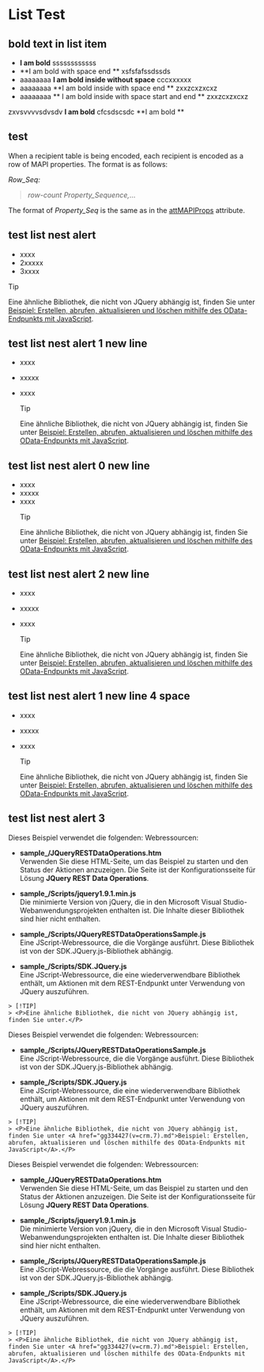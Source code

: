 # List Test

## bold text in list item

 - **I am bold** ssssssssssss
 - **I am bold with space end ** xsfsfafssdssds
 - aaaaaaaa **I am bold inside without space** cccxxxxxx
 - aaaaaaaa **I am bold inside with space end ** zxxzcxzxcxz
 - aaaaaaaa ** I am bold inside with space start and end ** zxxzcxzxcxz



zxvsvvvvsdvsdv **I am bold** cfcsdscsdc **I am bold ** 


 ## test
When a recipient table is being encoded, each recipient is encoded as a row of MAPI properties. The format is as follows: 
  
 _Row_Seq:_
  
>  _row-count_ _Property_Sequence,_... 

The format of  _Property_Seq_ is the same as in the [attMAPIProps](attmapiprops.md) attribute.


## test list nest alert
- xxxx
- 2xxxxx
- 3xxxx

> [!TIP]
> <P>Eine ähnliche Bibliothek, die nicht von JQuery abhängig ist, finden Sie unter <A href="gg334427(v=crm.7).md">Beispiel: Erstellen, abrufen, aktualisieren und löschen mithilfe des OData-Endpunkts mit JavaScript</A>.</P>

## test list nest alert 1 new line
- xxxx
- xxxxx
- xxxx

  > [!TIP]
  > <P>Eine ähnliche Bibliothek, die nicht von JQuery abhängig ist, finden Sie unter <A href="gg334427(v=crm.7).md">Beispiel: Erstellen, abrufen, aktualisieren und löschen mithilfe des OData-Endpunkts mit JavaScript</A>.</P>
  
## test list nest alert 0 new line
- xxxx
- xxxxx
- xxxx
  > [!TIP]
  > <P>Eine ähnliche Bibliothek, die nicht von JQuery abhängig ist, finden Sie unter <A href="gg334427(v=crm.7).md">Beispiel: Erstellen, abrufen, aktualisieren und löschen mithilfe des OData-Endpunkts mit JavaScript</A>.</P>
  
## test list nest alert 2 new line 
- xxxx
- xxxxx
- xxxx


  > [!TIP]
  > <P>Eine ähnliche Bibliothek, die nicht von JQuery abhängig ist, finden Sie unter <A href="gg334427(v=crm.7).md">Beispiel: Erstellen, abrufen, aktualisieren und löschen mithilfe des OData-Endpunkts mit JavaScript</A>.</P>

## test list nest alert 1 new line 4 space
- xxxx
- xxxxx
- xxxx

    > [!TIP]
    > <P>Eine ähnliche Bibliothek, die nicht von JQuery abhängig ist, finden Sie unter <A href="gg334427(v=crm.7).md">Beispiel: Erstellen, abrufen, aktualisieren und löschen mithilfe des OData-Endpunkts mit JavaScript</A>.</P>

## test list nest alert 3

Dieses Beispiel verwendet die folgenden: Webressourcen:

  -  **sample\_/JQueryRESTDataOperations.htm**   
    Verwenden Sie diese HTML-Seite, um das Beispiel zu starten und den Status der Aktionen anzuzeigen. Die Seite ist der Konfigurationsseite für Lösung **JQuery REST Data Operations**.

  - **sample\_/Scripts/jquery1.9.1.min.js**  
    Die minimierte Version von jQuery, die in den Microsoft Visual Studio-Webanwendungsprojekten enthalten ist. Die Inhalte dieser Bibliothek sind hier nicht enthalten.

  -  **sample\_/Scripts/JQueryRESTDataOperationsSample.js**   
    Eine JScript-Webressource, die die Vorgänge ausführt. Diese Bibliothek ist von der SDK.JQuery.js-Bibliothek abhängig.

  -  **sample\_/Scripts/SDK.JQuery.js**   
    Eine JScript-Webressource, die eine wiederverwendbare Bibliothek enthält, um Aktionen mit dem REST-Endpunkt unter Verwendung von JQuery auszuführen.
    
    > [!TIP]
    > <P>Eine ähnliche Bibliothek, die nicht von JQuery abhängig ist, finden Sie unter.</P>

Dieses Beispiel verwendet die folgenden: Webressourcen:

  -  **sample\_/Scripts/JQueryRESTDataOperationsSample.js**   
    Eine JScript-Webressource, die die Vorgänge ausführt. Diese Bibliothek ist von der SDK.JQuery.js-Bibliothek abhängig.

  -  **sample\_/Scripts/SDK.JQuery.js**   
    Eine JScript-Webressource, die eine wiederverwendbare Bibliothek enthält, um Aktionen mit dem REST-Endpunkt unter Verwendung von JQuery auszuführen.
    
    > [!TIP]
    > <P>Eine ähnliche Bibliothek, die nicht von JQuery abhängig ist, finden Sie unter <A href="gg334427(v=crm.7).md">Beispiel: Erstellen, abrufen, aktualisieren und löschen mithilfe des OData-Endpunkts mit JavaScript</A>.</P>

Dieses Beispiel verwendet die folgenden: Webressourcen:

  -  **sample\_/JQueryRESTDataOperations.htm**   
    Verwenden Sie diese HTML-Seite, um das Beispiel zu starten und den Status der Aktionen anzuzeigen. Die Seite ist der Konfigurationsseite für Lösung **JQuery REST Data Operations**.

  - **sample\_/Scripts/jquery1.9.1.min.js**  
    Die minimierte Version von jQuery, die in den Microsoft Visual Studio-Webanwendungsprojekten enthalten ist. Die Inhalte dieser Bibliothek sind hier nicht enthalten.

  -  **sample\_/Scripts/JQueryRESTDataOperationsSample.js**   
    Eine JScript-Webressource, die die Vorgänge ausführt. Diese Bibliothek ist von der SDK.JQuery.js-Bibliothek abhängig.

  -  **sample\_/Scripts/SDK.JQuery.js**   
    Eine JScript-Webressource, die eine wiederverwendbare Bibliothek enthält, um Aktionen mit dem REST-Endpunkt unter Verwendung von JQuery auszuführen.
    
    > [!TIP]
    > <P>Eine ähnliche Bibliothek, die nicht von JQuery abhängig ist, finden Sie unter <A href="gg334427(v=crm.7).md">Beispiel: Erstellen, abrufen, aktualisieren und löschen mithilfe des OData-Endpunkts mit JavaScript</A>.</P>









